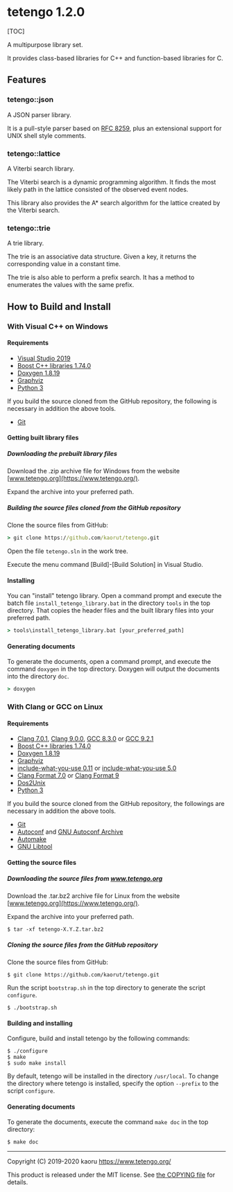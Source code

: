 tetengo 1.2.0
=============

[TOC]

A multipurpose library set.

It provides class-based libraries for C++ and function-based libraries for C.

Features
--------

### tetengo::json

A JSON parser library.

It is a pull-style parser based on
[RFC 8259](https://tools.ietf.org/html/rfc8259), plus an extensional support
for UNIX shell style comments.

### tetengo::lattice

A Viterbi search library.

The Viterbi search is a dynamic programming algorithm. It finds the most likely
path in the lattice consisted of the observed event nodes.

This library also provides the A* search algorithm for the lattice created by
the Viterbi search.

### tetengo::trie

A trie library.

The trie is an associative data structure.
Given a key, it returns the corresponding value in a constant time.

The trie is also able to perform a prefix search.
It has a method to enumerates the values with the same prefix.

How to Build and Install
------------------------

### With Visual C++ on Windows

#### Requirements

- [Visual Studio 2019](https://visualstudio.microsoft.com/)
- [Boost C++ libraries 1.74.0](https://www.boost.org/)
- [Doxygen 1.8.19](http://www.doxygen.nl/)
- [Graphviz](https://www.graphviz.org/)
- [Python 3](https://www.python.org/)

If you build the source cloned from the GitHub repository, the following is
necessary in addition the above tools.

- [Git](https://git-scm.com/)

#### Getting built library files

##### Downloading the prebuilt library files

Download the .zip archive file for Windows from the website
[www.tetengo.org](https://www.tetengo.org/).

Expand the archive into your preferred path.

##### Building the source files cloned from the GitHub repository

Clone the source files from GitHub:

```bat
> git clone https://github.com/kaorut/tetengo.git
```

Open the file `tetengo.sln` in the work tree.

Execute the menu command [Build]-[Build Solution] in Visual Studio.

#### Installing

You can "install" tetengo library. Open a command prompt and execute the batch
file `install_tetengo_library.bat` in the directory `tools` in the top
directory. That copies the header files and the built library files into your
preferred path.

```bat
> tools\install_tetengo_library.bat [your_preferred_path]
```

#### Generating documents

To generate the documents, open a command prompt, and execute the command
`doxygen` in the top directory.
Doxygen will output the documents into the directory `doc`.

```bat
> doxygen
```

### With Clang or GCC on Linux

#### Requirements

- [Clang 7.0.1](https://clang.llvm.org/),
  [Clang 9.0.0](https://clang.llvm.org/),
  [GCC 8.3.0](https://gcc.gnu.org/) or
  [GCC 9.2.1](https://gcc.gnu.org/)
- [Boost C++ libraries 1.74.0](https://www.boost.org/)
- [Doxygen 1.8.19](http://www.doxygen.nl/)
- [Graphviz](https://www.graphviz.org/)
- [include-what-you-use 0.11](https://include-what-you-use.org/) or
  [include-what-you-use 5.0](https://include-what-you-use.org/)
- [Clang Format 7.0](https://clang.llvm.org/docs/ClangFormat.html) or
  [Clang Format 9](https://clang.llvm.org/docs/ClangFormat.html)
- [Dos2Unix](https://waterlan.home.xs4all.nl/dos2unix.html)
- [Python 3](https://www.python.org/)

If you build the source cloned from the GitHub repository, the followings are
necessary in addition the above tools.

- [Git](https://git-scm.com/)
- [Autoconf](https://www.gnu.org/software/autoconf/) and
  [GNU Autoconf Archive](https://www.gnu.org/software/autoconf-archive/)
- [Automake](https://www.gnu.org/software/automake/)
- [GNU Libtool](https://www.gnu.org/software/libtool/)

#### Getting the source files

##### Downloading the source files from www.tetengo.org

Download the .tar.bz2 archive file for Linux from the website
[www.tetengo.org](https://www.tetengo.org/).

Expand the archive into your preferred path.

```shell-session
$ tar -xf tetengo-X.Y.Z.tar.bz2
```

##### Cloning the source files from the GitHub repository

Clone the source files from GitHub:

```shell-session
$ git clone https://github.com/kaorut/tetengo.git
```

Run the script `bootstrap.sh` in the top directory to generate the script
`configure`.

```shell-session
$ ./bootstrap.sh
```

#### Building and installing

Configure, build and install tetengo by the following commands:

```shell-session
$ ./configure
$ make
$ sudo make install
```

By default, tetengo will be installed in the directory `/usr/local`.
To change the directory where tetengo is installed, specify the option
`--prefix` to the script `configure`.

#### Generating documents

To generate the documents, execute the command `make doc` in the top directory:

```shell-session
$ make doc
```

---

Copyright (C) 2019-2020 kaoru  https://www.tetengo.org/

This product is released under the MIT license.
See [the COPYING file](https://github.com/kaorut/tetengo/blob/master/COPYING)
for details.
